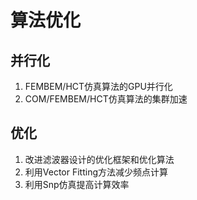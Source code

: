 # 算法优化

## 并行化

1. FEMBEM/HCT仿真算法的GPU并行化
2. COM/FEMBEM/HCT仿真算法的集群加速

## 优化

1. 改进滤波器设计的优化框架和优化算法
2. 利用Vector Fitting方法减少频点计算
3. 利用Snp仿真提高计算效率

